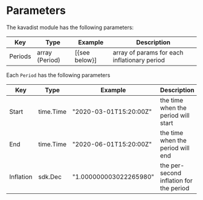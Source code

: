 <!--
order: 5
-->

# Parameters

The kavadist module has the following parameters:

| Key        | Type           | Example       | Description                                      |
|------------|----------------|---------------|--------------------------------------------------|
| Periods    | array (Period) | [{see below}] | array of params for each inflationary period     |

Each `Period` has the following parameters

| Key        | Type               | Example                  | Description                                                    |
|------------|--------------------|--------------------------|----------------------------------------------------------------|
| Start      | time.Time          | "2020-03-01T15:20:00Z"   | the time when the period will start                            |
| End        | time.Time          | "2020-06-01T15:20:00Z"   | the time when the period will end                              |
| Inflation  | sdk.Dec            | "1.000000003022265980"   | the per-second inflation for the period                        |
